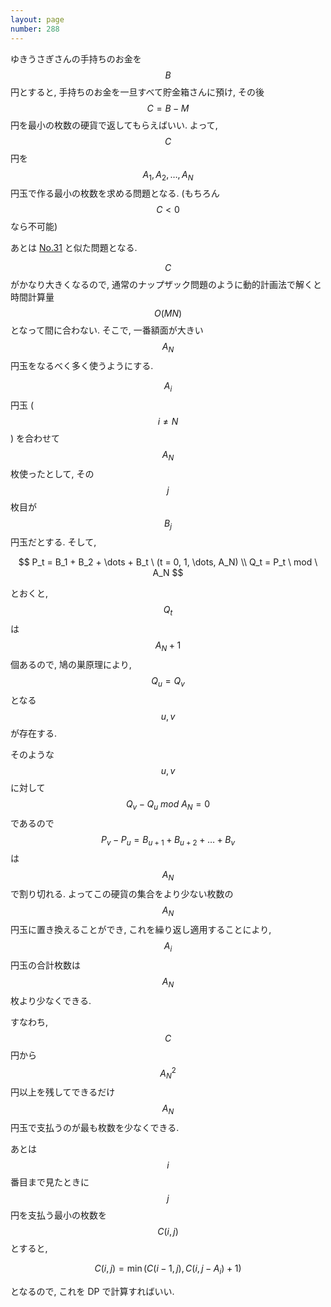```yaml
---
layout: page
number: 288
---
```

ゆきうさぎさんの手持ちのお金を $$ B $$ 円とすると, 手持ちのお金を一旦すべて貯金箱さんに預け, その後 $$ C = B - M $$ 円を最小の枚数の硬貨で返してもらえばいい. よって, $$ C $$ 円を $$ A_1, A_2, \dots, A_N $$ 円玉で作る最小の枚数を求める問題となる. (もちろん $$ C < 0 $$ なら不可能)

あとは [No.31](../001/y0031.html) と似た問題となる.

$$ C $$ がかなり大きくなるので, 通常のナップザック問題のように動的計画法で解くと時間計算量 $$ O(MN) $$ となって間に合わない. そこで, 一番額面が大きい $$ A_N $$ 円玉をなるべく多く使うようにする.

$$ A_i $$ 円玉 ($$ i \neq N $$) を合わせて $$ A_N $$ 枚使ったとして, その $$ j $$ 枚目が $$ B_j $$ 円玉だとする. そして,

$$
P_t = B_1 + B_2 + \dots + B_t \ (t = 0, 1, \dots, A_N) \\
Q_t = P_t \ mod \ A_N
$$

とおくと, $$ Q_t $$ は $$ A_N + 1 $$ 個あるので, 鳩の巣原理により, $$ Q_u = Q_v $$ となる $$ u, v $$ が存在する.

そのような $$ u, v $$ に対して $$ Q_v - Q_u \ mod \ A_N = 0 $$ であるので $$ P_v - P_u = B_{u+1} + B_{u+2} + \dots + B_v $$ は $$ A_N $$ で割り切れる. よってこの硬貨の集合をより少ない枚数の $$ A_N $$ 円玉に置き換えることができ, これを繰り返し適用することにより, $$ A_i $$ 円玉の合計枚数は $$ A_N $$ 枚より少なくできる.

すなわち, $$ C $$ 円から $$ A_N^2 $$ 円以上を残してできるだけ $$ A_N $$ 円玉で支払うのが最も枚数を少なくできる.

あとは $$ i $$ 番目まで見たときに $$ j $$ 円を支払う最小の枚数を $$ C(i, j) $$ とすると,

$$
C(i, j) = \min(C(i-1, j), C(i, j-A_i) + 1)
$$

となるので, これを DP で計算すればいい.
